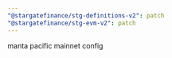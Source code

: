 ```yaml
---
"@stargatefinance/stg-definitions-v2": patch
"@stargatefinance/stg-evm-v2": patch
---
```


manta pacific mainnet config
